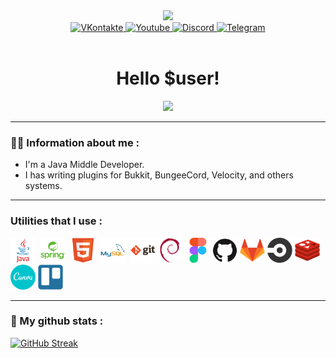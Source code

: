 <div id="header" align="center">
  <img src="https://media.giphy.com/media/f3iwJFOVOwuy7K6FFw/giphy.gif" width="450"/>
  
  <div id="badges">
    <a href="https://vk.com/yakonay">
      <img src="https://img.shields.io/badge/VKontakte-blue?style=for-the-badge&logo=vk&logoColor=white" alt="VKontakte"/>
    </a>
    <a href="https://www.youtube.com/channel/UCVjp9ytLEhO4vZmDGjtR2tg">
      <img src="https://img.shields.io/badge/YouTube-red?style=for-the-badge&logo=youtube&logoColor=white" alt="Youtube"/>
    </a>
    <a href="https://discord.gg/SWZ2cPGnBT">
      <img src="https://img.shields.io/badge/Discord-brown?style=for-the-badge&logo=discord&logoColor=white" alt="Discord"/>
    </a>
      <a href="https://t.me/yakonay">
      <img src="https://img.shields.io/badge/Telegram-blue?style=for-the-badge&logo=telegram&logoColor=white" alt="Telegram"/>
    </a>
  </div>
  
  <img src="https://komarev.com/ghpvc/?username=your-github-username&style=flat-square&color=blue" alt=""/>
  <h1>
  Hello $user!

  </h1>
</div>
<div align="center">
  <img src="https://media.giphy.com/media/6gYLzGYDrU4LlOxxnJ/giphy.gif" width="600"/>
</div>

---

### :man_technologist: Information about me :
* I'm a Java Middle Developer.
* I has writing plugins for Bukkit, BungeeCord, Velocity, and others systems.

---

### Utilities that I use :
<div>
  <img src="https://github.com/devicons/devicon/blob/master/icons/java/java-original-wordmark.svg" title="Java" alt="Java" width="40" height="40"/>&nbsp;
  <img src="https://github.com/devicons/devicon/blob/master/icons/spring/spring-original-wordmark.svg" title="Spring" alt="Spring" width="40" height="40"/>&nbsp;
  <img src="https://github.com/devicons/devicon/blob/master/icons/html5/html5-original.svg" title="HTML5" alt="HTML" width="40" height="40"/>&nbsp;
  <img src="https://github.com/devicons/devicon/blob/master/icons/mysql/mysql-original-wordmark.svg" title="MySQL"  alt="MySQL" width="40" height="40"/>&nbsp;
  <img src="https://github.com/devicons/devicon/blob/master/icons/git/git-original-wordmark.svg" title="Git" **alt="Git" width="40" height="40"/>
  <img src="https://github.com/devicons/devicon/blob/master/icons/debian/debian-original.svg" title="Git" **alt="Git" width="40" height="40"/>
  <img src="https://github.com/devicons/devicon/blob/master/icons/figma/figma-original.svg" title="Git" **alt="Git" width="40" height="40"/>
  <img src="https://github.com/devicons/devicon/blob/master/icons/github/github-original.svg" title="Git" **alt="Git" width="40" height="40"/>
  <img src="https://github.com/devicons/devicon/blob/master/icons/gitlab/gitlab-original.svg" title="Git" **alt="Git" width="40" height="40"/>
  <img src="https://github.com/devicons/devicon/blob/master/icons/circleci/circleci-plain.svg" title="Git" **alt="Git" width="40" height="40"/>
  <img src="https://github.com/devicons/devicon/blob/master/icons/redis/redis-original.svg" title="Git" **alt="Git" width="40" height="40"/>
  <img src="https://github.com/devicons/devicon/blob/master/icons/canva/canva-original.svg" title="Git" **alt="Git" width="40" height="40"/>
  <img src="https://github.com/devicons/devicon/blob/master/icons/trello/trello-plain.svg" title="Git" **alt="Git" width="40" height="40"/>
</div>

---

### :1st_place_medal: My github stats :

[![GitHub Streak](http://github-readme-streak-stats.herokuapp.com?user=yakonay&theme=tokyonight&hide_border=true&date_format=n%2Fj%5B%2FY%5D)](https://git.io/streak-stats)
